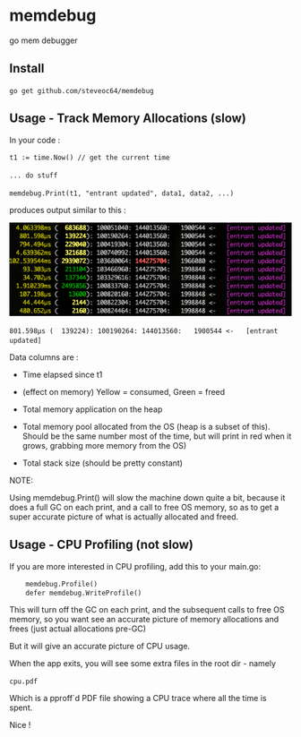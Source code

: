 # memdebug

go mem debugger

## Install

`go get github.com/steveoc64/memdebug`

## Usage - Track Memory Allocations (slow)

In your code :

```
t1 := time.Now() // get the current time

... do stuff

memdebug.Print(t1, "entrant updated", data1, data2, ...)
```

produces output similar to this :

![example](example.png)

`801.598µs (  139224): 100190264: 144013560:   1900544 <-   [entrant updated]`

Data columns are :

- Time elapsed since t1

- (effect on memory)  Yellow = consumed, Green = freed

- Total memory application on the heap

- Total memory pool allocated from the OS (heap is a subset of this).  Should be the same number most of the time, but will print in red when it grows, grabbing more memory from the OS)

- Total stack size (should be pretty constant)

NOTE:

Using memdebug.Print() will slow the machine down quite a bit, because it does a full GC on each print, and a call to free OS memory, so as to get a super accurate picture of what is actually allocated and freed.

## Usage - CPU Profiling (not slow)

If you are more interested in CPU profiling, add this to your main.go:

```
	memdebug.Profile()
	defer memdebug.WriteProfile()
```

This will turn off the GC on each print, and the subsequent calls to free OS memory, so you want see an accurate picture of memory allocations and frees (just actual allocations pre-GC)

But it will give an accurate picture of CPU usage.

When the app exits, you will see some extra files in the root dir - namely

`cpu.pdf`

Which is a pproff`d PDF file showing a CPU trace where all the time is spent.

Nice !


